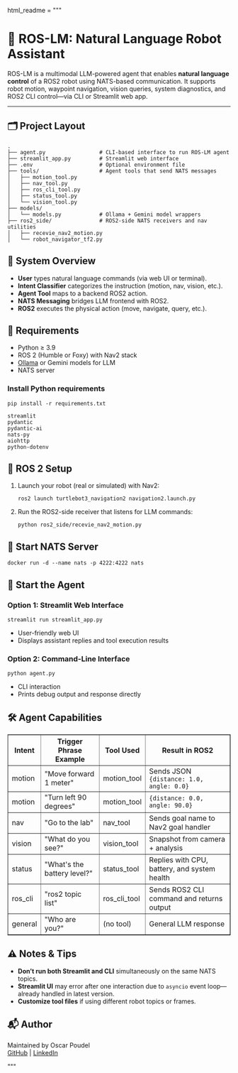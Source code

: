 html_readme = """
<h1>🤖 ROS-LM: Natural Language Robot Assistant</h1>
<p>ROS-LM is a multimodal LLM-powered agent that enables <strong>natural language control</strong> of a ROS2 robot using NATS-based communication. It supports robot motion, waypoint navigation, vision queries, system diagnostics, and ROS2 CLI control—via CLI or Streamlit web app.</p>

<hr>

<h2>🗂️ Project Layout</h2>
<pre><code>.
├── agent.py                 # CLI-based interface to run ROS-LM agent
├── streamlit_app.py         # Streamlit web interface
├── .env                     # Optional environment file
├── tools/                   # Agent tools that send NATS messages
│   ├── motion_tool.py
│   ├── nav_tool.py
│   ├── ros_cli_tool.py
│   ├── status_tool.py
│   └── vision_tool.py
├── models/
│   └── models.py            # Ollama + Gemini model wrappers
├── ros2_side/               # ROS2-side NATS receivers and nav utilities
│   ├── recevie_nav2_motion.py
│   └── robot_navigator_tf2.py
</code></pre>

<h2>🧠 System Overview</h2>
<ul>
<li><strong>User</strong> types natural language commands (via web UI or terminal).</li>
<li><strong>Intent Classifier</strong> categorizes the instruction (motion, nav, vision, etc.).</li>
<li><strong>Agent Tool</strong> maps to a backend ROS2 action.</li>
<li><strong>NATS Messaging</strong> bridges LLM frontend with ROS2.</li>
<li><strong>ROS2</strong> executes the physical action (move, navigate, query, etc.).</li>
</ul>

<h2>🔌 Requirements</h2>
<ul>
<li>Python ≥ 3.9</li>
<li>ROS 2 (Humble or Foxy) with Nav2 stack</li>
<li><a href="https://ollama.com" target="_blank">Ollama</a> or Gemini models for LLM</li>
<li>NATS server</li>
</ul>

<h3>Install Python requirements</h3>
<pre><code>pip install -r requirements.txt</code></pre>

<pre><code>streamlit
pydantic
pydantic-ai
nats-py
aiohttp
python-dotenv
</code></pre>

<h2>🐢 ROS 2 Setup</h2>
<ol>
<li>Launch your robot (real or simulated) with Nav2:
<pre><code>ros2 launch turtlebot3_navigation2 navigation2.launch.py</code></pre>
</li>
<li>Run the ROS2-side receiver that listens for LLM commands:
<pre><code>python ros2_side/recevie_nav2_motion.py</code></pre>
</li>
</ol>

<h2>🚀 Start NATS Server</h2>
<pre><code>docker run -d --name nats -p 4222:4222 nats</code></pre>

<h2>💬 Start the Agent</h2>
<h3>Option 1: Streamlit Web Interface</h3>
<pre><code>streamlit run streamlit_app.py</code></pre>
<ul>
<li>User-friendly web UI</li>
<li>Displays assistant replies and tool execution results</li>
</ul>

<h3>Option 2: Command-Line Interface</h3>
<pre><code>python agent.py</code></pre>
<ul>
<li>CLI interaction</li>
<li>Prints debug output and response directly</li>
</ul>

<h2>🛠️ Agent Capabilities</h2>
<table border="1" cellspacing="0" cellpadding="6">
<thead>
<tr>
<th>Intent</th><th>Trigger Phrase Example</th><th>Tool Used</th><th>Result in ROS2</th>
</tr>
</thead>
<tbody>
<tr><td>motion</td><td>"Move forward 1 meter"</td><td>motion_tool</td><td>Sends JSON <code>{distance: 1.0, angle: 0.0}</code></td></tr>
<tr><td>motion</td><td>"Turn left 90 degrees"</td><td>motion_tool</td><td><code>{distance: 0.0, angle: 90.0}</code></td></tr>
<tr><td>nav</td><td>"Go to the lab"</td><td>nav_tool</td><td>Sends goal name to Nav2 goal handler</td></tr>
<tr><td>vision</td><td>"What do you see?"</td><td>vision_tool</td><td>Snapshot from camera + analysis</td></tr>
<tr><td>status</td><td>"What's the battery level?"</td><td>status_tool</td><td>Replies with CPU, battery, and system health</td></tr>
<tr><td>ros_cli</td><td>"ros2 topic list"</td><td>ros_cli_tool</td><td>Sends ROS2 CLI command and returns output</td></tr>
<tr><td>general</td><td>"Who are you?"</td><td>(no tool)</td><td>General LLM response</td></tr>
</tbody>
</table>

<h2>⚠️ Notes & Tips</h2>
<ul>
<li><strong>Don’t run both Streamlit and CLI</strong> simultaneously on the same NATS topics.</li>
<li><strong>Streamlit UI</strong> may error after one interaction due to <code>asyncio</code> event loop—already handled in latest version.</li>
<li><strong>Customize tool files</strong> if using different robot topics or frames.</li>
</ul>

<h2>📬 Author</h2>
<p>Maintained by Oscar Poudel<br>
<a href="https://github.com/oscarpoudel">GitHub</a> | <a href="https://www.linkedin.com/in/oscar-poudel/">LinkedIn</a></p>
"""
